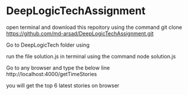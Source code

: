 # DeepLogicTechAssignment
open terminal and download this repoitory using the command
git clone https://github.com/md-arsad/DeepLogicTechAssignment.git

Go to DeepLogicTech folder using

run the file solution.js in terminal using the command 
node solution.js

Go to any browser and type the below line
http://localhost:4000/getTimeStories
    
you will get the top 6 latest stories on browser
